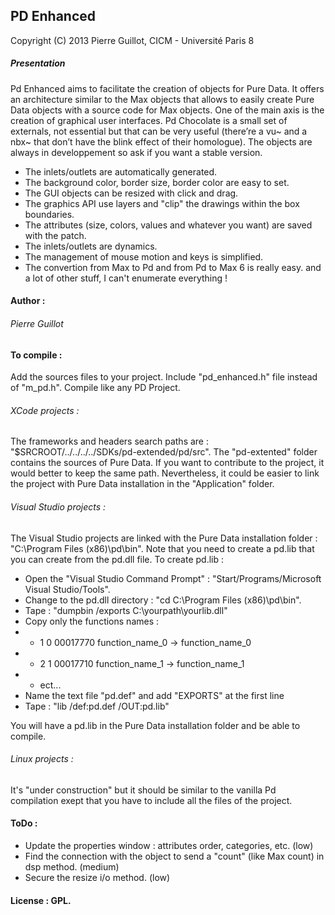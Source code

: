 ## PD Enhanced
<p>Copyright (C) 2013 Pierre Guillot, CICM - Université Paris 8</p>

##### Presentation

Pd Enhanced aims to facilitate the creation of objects for Pure Data. It offers an architecture similar to the Max objects that allows to easily create Pure Data objects with a source code for Max objects. One of the main axis is the creation of graphical user interfaces. Pd Chocolate is a small set of externals, not essential but that can be very useful (there’re a vu~ and a nbx~ that don’t have the blink effect of their homologue). The objects are always in developpement so ask if you want a stable version.

- The inlets/outlets are automatically generated.
- The background color, border size, border color are easy to set.
- The GUI objects can be resized with click and drag.
- The graphics API use layers and "clip" the drawings within the box boundaries.
- The attributes (size, colors, values and whatever you want) are saved with the patch.
- The inlets/outlets are dynamics.
- The management of mouse motion and keys is simplified.
- The convertion from Max to Pd and from Pd to Max 6 is really easy.
and a lot of other stuff, I can't enumerate everything !

#### Author :

###### Pierre Guillot

#### To compile :

Add the sources files to your project. Include "pd_enhanced.h" file instead of "m_pd.h". Compile like any PD Project. 

###### XCode projects :

The frameworks and headers search paths are : "$SRCROOT/../../../../SDKs/pd-extended/pd/src".
The "pd-extented" folder contains the sources of Pure Data. If you want to contribute to the project, it would better to keep the same path.
Nevertheless, it could be easier to link the project with Pure Data installation in the "Application" folder.

###### Visual Studio projects :

The Visual Studio projects are linked with the Pure Data installation folder : "C:\Program Files (x86)\pd\bin\". 
Note that you need to create a pd.lib that you can create from the pd.dll file.
To create pd.lib :

- Open the "Visual Studio Command Prompt" : "Start/Programs/Microsoft Visual Studio/Tools".
- Change to the pd.dll directory : "cd C:\Program Files (x86)\pd\bin\".
- Tape : "dumpbin /exports C:\yourpath\yourlib.dll"
- Copy only the functions names :
- - 1    0 00017770 function_name_0 -> function_name_0
- - 2    1 00017710 function_name_1 -> function_name_1
- - ect...
- Name the text file "pd.def" and add "EXPORTS" at the first line
- Tape : "lib /def:pd.def /OUT:pd.lib"
<p>You will have a pd.lib in the Pure Data installation folder and be able to compile.</p>

###### Linux projects :

It's "under construction" but it should be similar to the vanilla Pd compilation exept that you have to include all the files of the project.

#### ToDo :
- Update the properties window : attributes order, categories, etc. (low)
- Find the connection with the object to send a "count" (like Max count) in dsp method. (medium)
- Secure the resize i/o method. (low)

#### License : GPL.


